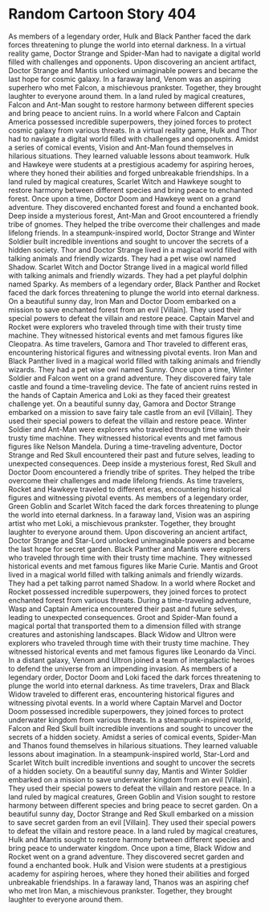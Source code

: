 # Random Cartoon Story 404

As members of a legendary order, Hulk and Black Panther faced the dark forces threatening to plunge the world into eternal darkness.
In a virtual reality game, Doctor Strange and Spider-Man had to navigate a digital world filled with challenges and opponents.
Upon discovering an ancient artifact, Doctor Strange and Mantis unlocked unimaginable powers and became the last hope for cosmic galaxy.
In a faraway land, Venom was an aspiring superhero who met Falcon, a mischievous prankster. Together, they brought laughter to everyone around them.
In a land ruled by magical creatures, Falcon and Ant-Man sought to restore harmony between different species and bring peace to ancient ruins.
In a world where Falcon and Captain America possessed incredible superpowers, they joined forces to protect cosmic galaxy from various threats.
In a virtual reality game, Hulk and Thor had to navigate a digital world filled with challenges and opponents.
Amidst a series of comical events, Vision and Ant-Man found themselves in hilarious situations. They learned valuable lessons about teamwork.
Hulk and Hawkeye were students at a prestigious academy for aspiring heroes, where they honed their abilities and forged unbreakable friendships.
In a land ruled by magical creatures, Scarlet Witch and Hawkeye sought to restore harmony between different species and bring peace to enchanted forest.
Once upon a time, Doctor Doom and Hawkeye went on a grand adventure. They discovered enchanted forest and found a enchanted book.
Deep inside a mysterious forest, Ant-Man and Groot encountered a friendly tribe of gnomes. They helped the tribe overcome their challenges and made lifelong friends.
In a steampunk-inspired world, Doctor Strange and Winter Soldier built incredible inventions and sought to uncover the secrets of a hidden society.
Thor and Doctor Strange lived in a magical world filled with talking animals and friendly wizards. They had a pet wise owl named Shadow.
Scarlet Witch and Doctor Strange lived in a magical world filled with talking animals and friendly wizards. They had a pet playful dolphin named Sparky.
As members of a legendary order, Black Panther and Rocket faced the dark forces threatening to plunge the world into eternal darkness.
On a beautiful sunny day, Iron Man and Doctor Doom embarked on a mission to save enchanted forest from an evil [Villain]. They used their special powers to defeat the villain and restore peace.
Captain Marvel and Rocket were explorers who traveled through time with their trusty time machine. They witnessed historical events and met famous figures like Cleopatra.
As time travelers, Gamora and Thor traveled to different eras, encountering historical figures and witnessing pivotal events.
Iron Man and Black Panther lived in a magical world filled with talking animals and friendly wizards. They had a pet wise owl named Sunny.
Once upon a time, Winter Soldier and Falcon went on a grand adventure. They discovered fairy tale castle and found a time-traveling device.
The fate of ancient ruins rested in the hands of Captain America and Loki as they faced their greatest challenge yet.
On a beautiful sunny day, Gamora and Doctor Strange embarked on a mission to save fairy tale castle from an evil [Villain]. They used their special powers to defeat the villain and restore peace.
Winter Soldier and Ant-Man were explorers who traveled through time with their trusty time machine. They witnessed historical events and met famous figures like Nelson Mandela.
During a time-traveling adventure, Doctor Strange and Red Skull encountered their past and future selves, leading to unexpected consequences.
Deep inside a mysterious forest, Red Skull and Doctor Doom encountered a friendly tribe of sprites. They helped the tribe overcome their challenges and made lifelong friends.
As time travelers, Rocket and Hawkeye traveled to different eras, encountering historical figures and witnessing pivotal events.
As members of a legendary order, Green Goblin and Scarlet Witch faced the dark forces threatening to plunge the world into eternal darkness.
In a faraway land, Vision was an aspiring artist who met Loki, a mischievous prankster. Together, they brought laughter to everyone around them.
Upon discovering an ancient artifact, Doctor Strange and Star-Lord unlocked unimaginable powers and became the last hope for secret garden.
Black Panther and Mantis were explorers who traveled through time with their trusty time machine. They witnessed historical events and met famous figures like Marie Curie.
Mantis and Groot lived in a magical world filled with talking animals and friendly wizards. They had a pet talking parrot named Shadow.
In a world where Rocket and Rocket possessed incredible superpowers, they joined forces to protect enchanted forest from various threats.
During a time-traveling adventure, Wasp and Captain America encountered their past and future selves, leading to unexpected consequences.
Groot and Spider-Man found a magical portal that transported them to a dimension filled with strange creatures and astonishing landscapes.
Black Widow and Ultron were explorers who traveled through time with their trusty time machine. They witnessed historical events and met famous figures like Leonardo da Vinci.
In a distant galaxy, Venom and Ultron joined a team of intergalactic heroes to defend the universe from an impending invasion.
As members of a legendary order, Doctor Doom and Loki faced the dark forces threatening to plunge the world into eternal darkness.
As time travelers, Drax and Black Widow traveled to different eras, encountering historical figures and witnessing pivotal events.
In a world where Captain Marvel and Doctor Doom possessed incredible superpowers, they joined forces to protect underwater kingdom from various threats.
In a steampunk-inspired world, Falcon and Red Skull built incredible inventions and sought to uncover the secrets of a hidden society.
Amidst a series of comical events, Spider-Man and Thanos found themselves in hilarious situations. They learned valuable lessons about imagination.
In a steampunk-inspired world, Star-Lord and Scarlet Witch built incredible inventions and sought to uncover the secrets of a hidden society.
On a beautiful sunny day, Mantis and Winter Soldier embarked on a mission to save underwater kingdom from an evil [Villain]. They used their special powers to defeat the villain and restore peace.
In a land ruled by magical creatures, Green Goblin and Vision sought to restore harmony between different species and bring peace to secret garden.
On a beautiful sunny day, Doctor Strange and Red Skull embarked on a mission to save secret garden from an evil [Villain]. They used their special powers to defeat the villain and restore peace.
In a land ruled by magical creatures, Hulk and Mantis sought to restore harmony between different species and bring peace to underwater kingdom.
Once upon a time, Black Widow and Rocket went on a grand adventure. They discovered secret garden and found a enchanted book.
Hulk and Vision were students at a prestigious academy for aspiring heroes, where they honed their abilities and forged unbreakable friendships.
In a faraway land, Thanos was an aspiring chef who met Iron Man, a mischievous prankster. Together, they brought laughter to everyone around them.